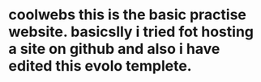 # coolwebs this is the basic practise website. basicslly i tried fot hosting a site on github and also i have edited this evolo templete.
